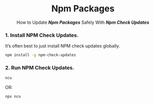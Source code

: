 <h1 align="center">Npm Packages</h1>

<p align="center">How to Update <b><i>Npm Packages</i></b> Safely With <b><i>Npm Check Updates</i></b></p>

### 1. Install NPM Check Updates.

It’s often best to just install NPM check updates globally.
  ```bash
  npm install -g npm-check-updates
  ```
### 2. Run NPM Check Updates.
  ```bash
  ncu
  ```
  OR:
  
  ```bash
  npx ncu
  ```
